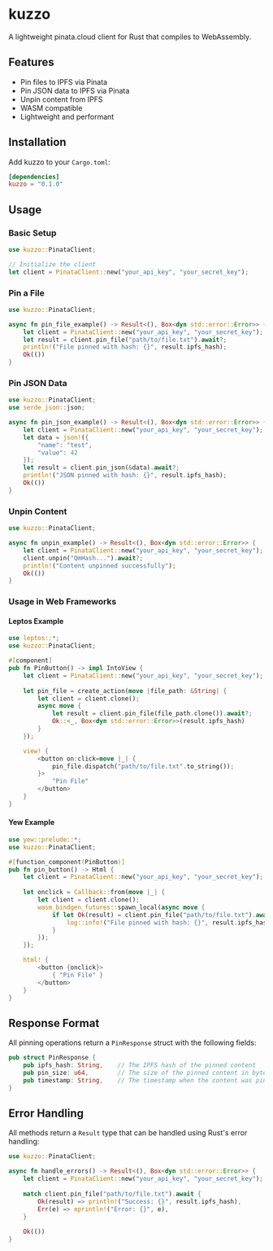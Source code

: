 # kuzzo

A lightweight pinata.cloud client for Rust that compiles to WebAssembly.

## Features

- Pin files to IPFS via Pinata
- Pin JSON data to IPFS via Pinata
- Unpin content from IPFS
- WASM compatible
- Lightweight and performant

## Installation

Add kuzzo to your `Cargo.toml`:

```toml
[dependencies]
kuzzo = "0.1.0"
```

## Usage

### Basic Setup

```rust
use kuzzo::PinataClient;

// Initialize the client
let client = PinataClient::new("your_api_key", "your_secret_key");
```

### Pin a File

```rust
use kuzzo::PinataClient;

async fn pin_file_example() -> Result<(), Box<dyn std::error::Error>> {
    let client = PinataClient::new("your_api_key", "your_secret_key");
    let result = client.pin_file("path/to/file.txt").await?;
    println!("File pinned with hash: {}", result.ipfs_hash);
    Ok(())
}
```

### Pin JSON Data

```rust
use kuzzo::PinataClient;
use serde_json::json;

async fn pin_json_example() -> Result<(), Box<dyn std::error::Error>> {
    let client = PinataClient::new("your_api_key", "your_secret_key");
    let data = json!({
        "name": "test",
        "value": 42
    });
    let result = client.pin_json(&data).await?;
    println!("JSON pinned with hash: {}", result.ipfs_hash);
    Ok(())
}
```

### Unpin Content

```rust
use kuzzo::PinataClient;

async fn unpin_example() -> Result<(), Box<dyn std::error::Error>> {
    let client = PinataClient::new("your_api_key", "your_secret_key");
    client.unpin("QmHash...").await?;
    println!("Content unpinned successfully");
    Ok(())
}
```

### Usage in Web Frameworks

#### Leptos Example

```rust
use leptos::*;
use kuzzo::PinataClient;

#[component]
pub fn PinButton() -> impl IntoView {
    let client = PinataClient::new("your_api_key", "your_secret_key");
    
    let pin_file = create_action(move |file_path: &String| {
        let client = client.clone();
        async move {
            let result = client.pin_file(file_path.clone()).await?;
            Ok::<_, Box<dyn std::error::Error>>(result.ipfs_hash)
        }
    });

    view! {
        <button on:click=move |_| {
            pin_file.dispatch("path/to/file.txt".to_string());
        }>
            "Pin File"
        </button>
    }
}
```

#### Yew Example

```rust
use yew::prelude::*;
use kuzzo::PinataClient;

#[function_component(PinButton)]
pub fn pin_button() -> Html {
    let client = PinataClient::new("your_api_key", "your_secret_key");
    
    let onclick = Callback::from(move |_| {
        let client = client.clone();
        wasm_bindgen_futures::spawn_local(async move {
            if let Ok(result) = client.pin_file("path/to/file.txt").await {
                log::info!("File pinned with hash: {}", result.ipfs_hash);
            }
        });
    });

    html! {
        <button {onclick}>
            { "Pin File" }
        </button>
    }
}
```

## Response Format

All pinning operations return a `PinResponse` struct with the following fields:

```rust
pub struct PinResponse {
    pub ipfs_hash: String,    // The IPFS hash of the pinned content
    pub pin_size: u64,        // The size of the pinned content in bytes
    pub timestamp: String,    // The timestamp when the content was pinned
}
```

## Error Handling

All methods return a `Result` type that can be handled using Rust's error handling:

```rust
use kuzzo::PinataClient;

async fn handle_errors() -> Result<(), Box<dyn std::error::Error>> {
    let client = PinataClient::new("your_api_key", "your_secret_key");
    
    match client.pin_file("path/to/file.txt").await {
        Ok(result) => println!("Success: {}", result.ipfs_hash),
        Err(e) => eprintln!("Error: {}", e),
    }
    
    Ok(())
}
```